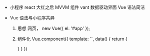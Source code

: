 - 小程序 react 大红之后
  MVVM 组件  vant
  数据驱动界面
  Vue 语法简洁

- Vue 语法与小程序共异
  1. 思想
    网页， new Vue({
      el: '#app'
    });
  2. 组件化
    Vue.component({
      template: ``,
      data() {
        return {
          
        }
      }
    })